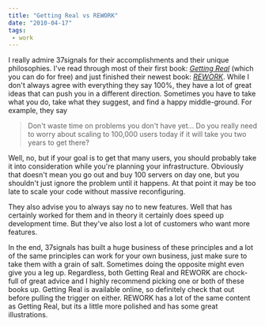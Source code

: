 ```yaml
---
title: "Getting Real vs REWORK"
date: "2010-04-17"
tags:
 - work
---
```


I really admire 37signals for their accomplishments and their unique philosophies. I've read through most of their first book: [_Getting Real_](http://gettingreal.37signals.com/) (which you can do for free) and just finished their newest book: [_REWORK_](http://37signals.com/rework/). While I don't always agree with everything they say 100%, they have a lot of great ideas that can push you in a different direction. Sometimes you have to take what you do, take what they suggest, and find a happy middle-ground. For example, they say

> Don't waste time on problems you don't have yet... Do you really need to worry about scaling to 100,000 users today if it will take you two years to get there?

Well, no, but if your goal is to get that many users, you should probably take it into consideration while you're planning your infrastructure. Obviously that doesn't mean you go out and buy 100 servers on day one, but you shouldn't just ignore the problem until it happens. At that point it may be too late to scale your code without massive reconfiguring.

They also advise you to always say no to new features. Well that has certainly worked for them and in theory it certainly does speed up development time. But they've also lost a lot of customers who want more features.

In the end, 37signals has built a huge business of these principles and a lot of the same principles can work for your own business, just make sure to take them with a grain of salt. Sometimes doing the opposite might even give you a leg up. Regardless, both Getting Real and REWORK are chock-full of great advice and I highly recommend picking one or both of these books up. Getting Real is available online, so definitely check that out before pulling the trigger on either. REWORK has a lot of the same content as Getting Real, but its a little more polished and has some great illustrations.
